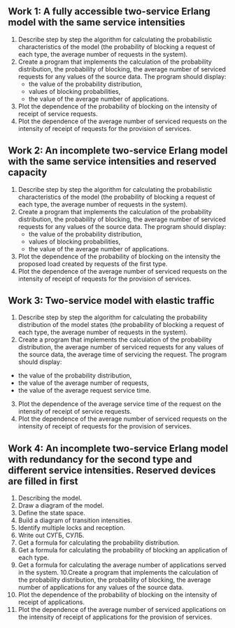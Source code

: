 ## Work 1: A fully accessible two-service Erlang model with the same service intensities
1. Describe step by step the algorithm for calculating the probabilistic characteristics of the model (the probability of blocking a request of each type, the average number of requests in the system).
2. Create a program that implements the calculation of the probability distribution, the probability of blocking, the average number of serviced requests for any values of the source data. The program should display: 
    - the value of the probability distribution, 
    - values of blocking probabilities, 
    - the value of the average number of applications. 
3. Plot the dependence of the probability of blocking on the intensity of receipt of service requests. 
4. Plot the dependence of the average number of serviced requests on the intensity of receipt of requests for the provision of services.



## Work 2: An incomplete two-service Erlang model with the same service intensities and reserved capacity

1. Describe step by step the algorithm for calculating the probabilistic characteristics of the model (the probability of blocking a request of each type, the average number of requests in the system). 
2. Create a program that implements the calculation of the probability distribution, the probability of blocking, the average number of serviced requests for any values of the source data. The program should display: 
    - the value of the probability distribution, 
    - values of blocking probabilities, 
    - the value of the average number of applications. 
3. Plot the dependence of the probability of blocking on the intensity the proposed load created by requests of the first type. 
4. Plot the dependence of the average number of serviced requests on the intensity of receipt of requests for the provision of services.

## Work 3: Two-service model with elastic traffic

1. Describe step by step the algorithm for calculating the probability distribution of the model states (the probability of blocking a request of each type, the average number of requests in the system). 
2. Create a program that implements the calculation of the probability distribution, the average number of serviced requests for any values of the source data, the average time of servicing the request. The program should display: 
- the value of the probability distribution, 
- the value of the average number of requests, 
- the value of the average request service time. 
3. Plot the dependence of the average service time of the request on the intensity of receipt of service requests. 
4. Plot the dependence of the average number of serviced requests on the intensity of receipt of requests for the provision of services.

## Work 4: An incomplete two-service Erlang model with redundancy for the second type and different service intensities. Reserved devices are filled in first

1. Describing the model. 
2. Draw a diagram of the model. 
3. Define the state space. 
4. Build a diagram of transition intensities. 
5. Identify multiple locks and reception. 
6. Write out СУГБ, СУЛБ. 
7. Get a formula for calculating the probability distribution. 
8. Get a formula for calculating the probability of blocking an application of each type. 
9. Get a formula for calculating the average number of applications served in the system. 
10.Create a program that implements the calculation of the probability distribution, the probability of blocking, the average number of applications for any values of the source data. 
11. Plot the dependence of the probability of blocking on the intensity of receipt of applications. 
12. Plot the dependence of the average number of serviced applications on the intensity of receipt of applications for the provision of services.
